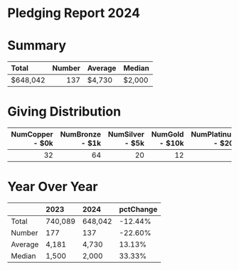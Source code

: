 # Pledging Report 2024
# Summary
| Total    |   Number | Average   | Median   |
|:---------|---------:|:----------|:---------|
| $648,042 |      137 | $4,730    | $2,000   |

# Giving Distribution
|   NumCopper -   $0k |   NumBronze -   $1k |   NumSilver -   $5k |   NumGold   -   $10k |   NumPlatinum - $20k |
|--------------------:|--------------------:|--------------------:|---------------------:|---------------------:|
|                  32 |                  64 |                  20 |                   12 |                    9 |
# Year Over Year 
|         | 2023    | 2024    | pctChange   |
|:--------|:--------|:--------|:------------|
| Total   | 740,089 | 648,042 | -12.44%     |
| Number  | 177     | 137     | -22.60%     |
| Average | 4,181   | 4,730   | 13.13%      |
| Median  | 1,500   | 2,000   | 33.33%      |
